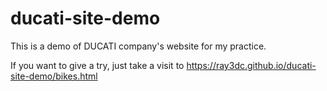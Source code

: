 # ducati-site-demo
This is a demo of DUCATI company's website for my practice.

If you want to give a try, just take a visit to
https://ray3dc.github.io/ducati-site-demo/bikes.html
